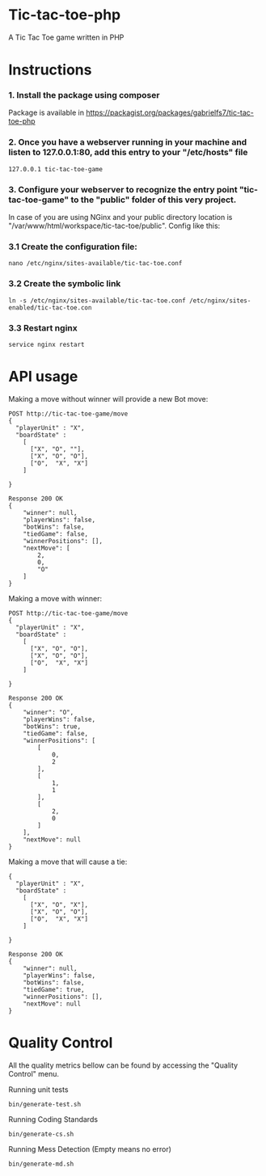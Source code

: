 # Tic-tac-toe-php

A Tic Tac Toe game written in PHP

# Instructions

### 1. Install the package using composer

Package is available in https://packagist.org/packages/gabrielfs7/tic-tac-toe-php

### 2. Once you have a webserver running in your machine and listen to 127.0.0.1:80, add this entry to your "/etc/hosts" file

```
127.0.0.1 tic-tac-toe-game
```

### 3. Configure your webserver to recognize the entry point "tic-tac-toe-game" to the "public" folder of this very project.
 In case of you are using NGinx and your public directory location is "/var/www/html/workspace/tic-tac-toe/public".
 Config like this:

### 3.1 Create the configuration file:
```
nano /etc/nginx/sites-available/tic-tac-toe.conf
```

### 3.2 Create the symbolic link

```
ln -s /etc/nginx/sites-available/tic-tac-toe.conf /etc/nginx/sites-enabled/tic-tac-toe.con
```

### 3.3 Restart nginx
```
service nginx restart
```

# API usage

Making a move without winner will provide a new Bot move:

```
POST http://tic-tac-toe-game/move
{
  "playerUnit" : "X",
  "boardState" : 
  	[
      ["X", "O", ""],
      ["X", "O", "O"],
      ["O",  "X", "X"]
    ]  
  
}

Response 200 OK
{
    "winner": null,
    "playerWins": false,
    "botWins": false,
    "tiedGame": false,
    "winnerPositions": [],
    "nextMove": [
        2,
        0,
        "O"
    ]
}
```

Making a move with winner:

```
POST http://tic-tac-toe-game/move
{
  "playerUnit" : "X",
  "boardState" : 
  	[
      ["X", "O", "O"],
      ["X", "O", "O"],
      ["O",  "X", "X"]
    ]  
  
}

Response 200 OK
{
    "winner": "O",
    "playerWins": false,
    "botWins": true,
    "tiedGame": false,
    "winnerPositions": [
        [
            0,
            2
        ],
        [
            1,
            1
        ],
        [
            2,
            0
        ]
    ],
    "nextMove": null
}
```

Making a move that will cause a tie:

```
{
  "playerUnit" : "X",
  "boardState" : 
  	[
      ["X", "O", "X"],
      ["X", "O", "O"],
      ["O",  "X", "X"]
    ]  
  
}

Response 200 OK
{
    "winner": null,
    "playerWins": false,
    "botWins": false,
    "tiedGame": true,
    "winnerPositions": [],
    "nextMove": null
}
```

# Quality Control

All the quality metrics bellow can be found by accessing the "Quality Control" menu.


Running unit tests

```
bin/generate-test.sh
```

Running Coding Standards

```
bin/generate-cs.sh
```

Running Mess Detection (Empty means no error)

```
bin/generate-md.sh
```